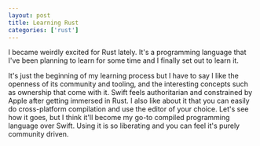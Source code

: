 ```yaml
---
layout: post
title: Learning Rust
categories: ['rust']
---
```


I became weirdly excited for Rust lately. It's a programming language that I've been planning to learn for some time and I finally set out to learn it.

It's just the beginning of my learning process but I have to say I like the openness of its community and tooling, and the interesting concepts such as ownership that come with it. Swift feels authoritarian and constrained by Apple after getting immersed in Rust. I also like about it that you can easily do cross-platform compilation and use the editor of your choice. Let's see how it goes, but I think it'll become my go-to compiled programming language over Swift. Using it is so liberating and you can feel it's purely community driven.
